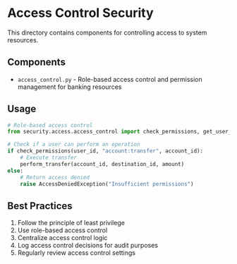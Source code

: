 # Access Control Security

This directory contains components for controlling access to system resources.

## Components

- `access_control.py` - Role-based access control and permission management for banking resources

## Usage

```python
# Role-based access control
from security.access.access_control import check_permissions, get_user_roles

# Check if a user can perform an operation
if check_permissions(user_id, "account:transfer", account_id):
    # Execute transfer
    perform_transfer(account_id, destination_id, amount)
else:
    # Return access denied
    raise AccessDeniedException("Insufficient permissions")
```

## Best Practices

1. Follow the principle of least privilege
2. Use role-based access control
3. Centralize access control logic
4. Log access control decisions for audit purposes
5. Regularly review access control settings

